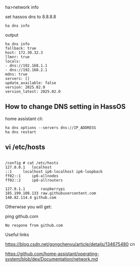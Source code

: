 
ha>network info


set hassos dns to 8.8.8.8

~~~
ha dns info
~~~

output
~~~
ha dns info
fallback: true
host: 172.30.32.3
llmnr: true
locals:
- dns://192.168.1.1
- dns://192.168.2.1
mdns: true
servers: []
update_available: false
version: 2025.02.0
version_latest: 2025.02.0

~~~


## How to change DNS setting in HassOS

home assistant cli:
~~~
ha dns options --servers dns://IP_ADDRESS
ha dns restart

~~~


## vi /etc/hosts

~~~

/config # cat /etc/hosts
127.0.0.1	localhost
::1		localhost ip6-localhost ip6-loopback
ff02::1		ip6-allnodes
ff02::2		ip6-allrouters

127.0.1.1		raspberrypi
185.199.108.133 raw.githubusercontent.com
140.82.114.4 github.com
~~~

Otherwise you will get:

ping github.com

~~~
No respone from github.com
~~~



Useful links

https://blog.csdn.net/gongchenyu/article/details/134675480 cn

https://github.com/home-assistant/operating-system/blob/dev/Documentation/network.md